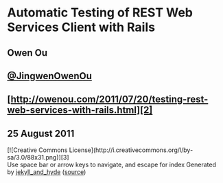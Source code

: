 # Automatic Testing of REST Web Services Client with Rails

## Owen Ou
## [@JingwenOwenOu][1]
## [http://owenou.com/2011/07/20/testing-rest-web-services-with-rails.html][2]
## 25 August 2011

<div class="licence" markdown="1">
  [![Creative Commons License](http://i.creativecommons.org/l/by-sa/3.0/88x31.png)][3]
</div>

<div class="footer">
  <span class="left">Use space bar or arrow keys to navigate, and escape for index</span>
  <span class="right">Generated by <a href="https://github.com/jingweno/jekyll_and_hyde">jekyll_and_hyde</a> (<a href="https://github.com/jingweno/jekyll_and_hyde_demo">source</a>)</span>
</div>

[1]: http://twitter.com/JingwenOwenOu
[2]: http://owenou.com/2011/07/20/testing-rest-web-services-with-rails.html
[3]: http://creativecommons.org/licenses/by-sa/3.0
